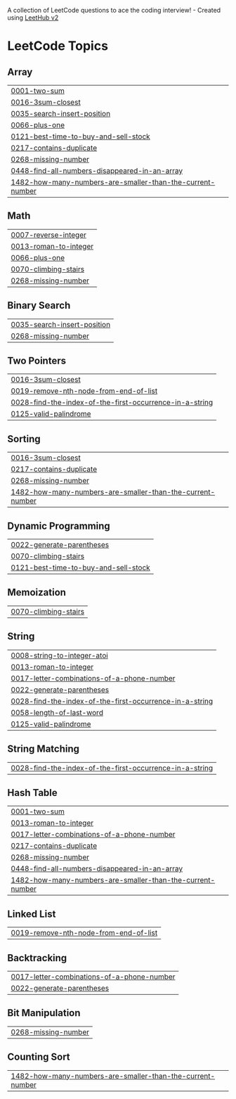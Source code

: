 A collection of LeetCode questions to ace the coding interview! - Created using [LeetHub v2](https://github.com/arunbhardwaj/LeetHub-2.0)
<!---LeetCode Topics Start-->
# LeetCode Topics
## Array
|  |
| ------- |
| [0001-two-sum](https://github.com/SaisatwikBiku/algorithms-and-data-structures/tree/master/0001-two-sum) |
| [0016-3sum-closest](https://github.com/SaisatwikBiku/algorithms-and-data-structures/tree/master/0016-3sum-closest) |
| [0035-search-insert-position](https://github.com/SaisatwikBiku/algorithms-and-data-structures/tree/master/0035-search-insert-position) |
| [0066-plus-one](https://github.com/SaisatwikBiku/algorithms-and-data-structures/tree/master/0066-plus-one) |
| [0121-best-time-to-buy-and-sell-stock](https://github.com/SaisatwikBiku/algorithms-and-data-structures/tree/master/0121-best-time-to-buy-and-sell-stock) |
| [0217-contains-duplicate](https://github.com/SaisatwikBiku/algorithms-and-data-structures/tree/master/0217-contains-duplicate) |
| [0268-missing-number](https://github.com/SaisatwikBiku/algorithms-and-data-structures/tree/master/0268-missing-number) |
| [0448-find-all-numbers-disappeared-in-an-array](https://github.com/SaisatwikBiku/algorithms-and-data-structures/tree/master/0448-find-all-numbers-disappeared-in-an-array) |
| [1482-how-many-numbers-are-smaller-than-the-current-number](https://github.com/SaisatwikBiku/algorithms-and-data-structures/tree/master/1482-how-many-numbers-are-smaller-than-the-current-number) |
## Math
|  |
| ------- |
| [0007-reverse-integer](https://github.com/SaisatwikBiku/algorithms-and-data-structures/tree/master/0007-reverse-integer) |
| [0013-roman-to-integer](https://github.com/SaisatwikBiku/algorithms-and-data-structures/tree/master/0013-roman-to-integer) |
| [0066-plus-one](https://github.com/SaisatwikBiku/algorithms-and-data-structures/tree/master/0066-plus-one) |
| [0070-climbing-stairs](https://github.com/SaisatwikBiku/algorithms-and-data-structures/tree/master/0070-climbing-stairs) |
| [0268-missing-number](https://github.com/SaisatwikBiku/algorithms-and-data-structures/tree/master/0268-missing-number) |
## Binary Search
|  |
| ------- |
| [0035-search-insert-position](https://github.com/SaisatwikBiku/algorithms-and-data-structures/tree/master/0035-search-insert-position) |
| [0268-missing-number](https://github.com/SaisatwikBiku/algorithms-and-data-structures/tree/master/0268-missing-number) |
## Two Pointers
|  |
| ------- |
| [0016-3sum-closest](https://github.com/SaisatwikBiku/algorithms-and-data-structures/tree/master/0016-3sum-closest) |
| [0019-remove-nth-node-from-end-of-list](https://github.com/SaisatwikBiku/algorithms-and-data-structures/tree/master/0019-remove-nth-node-from-end-of-list) |
| [0028-find-the-index-of-the-first-occurrence-in-a-string](https://github.com/SaisatwikBiku/algorithms-and-data-structures/tree/master/0028-find-the-index-of-the-first-occurrence-in-a-string) |
| [0125-valid-palindrome](https://github.com/SaisatwikBiku/algorithms-and-data-structures/tree/master/0125-valid-palindrome) |
## Sorting
|  |
| ------- |
| [0016-3sum-closest](https://github.com/SaisatwikBiku/algorithms-and-data-structures/tree/master/0016-3sum-closest) |
| [0217-contains-duplicate](https://github.com/SaisatwikBiku/algorithms-and-data-structures/tree/master/0217-contains-duplicate) |
| [0268-missing-number](https://github.com/SaisatwikBiku/algorithms-and-data-structures/tree/master/0268-missing-number) |
| [1482-how-many-numbers-are-smaller-than-the-current-number](https://github.com/SaisatwikBiku/algorithms-and-data-structures/tree/master/1482-how-many-numbers-are-smaller-than-the-current-number) |
## Dynamic Programming
|  |
| ------- |
| [0022-generate-parentheses](https://github.com/SaisatwikBiku/algorithms-and-data-structures/tree/master/0022-generate-parentheses) |
| [0070-climbing-stairs](https://github.com/SaisatwikBiku/algorithms-and-data-structures/tree/master/0070-climbing-stairs) |
| [0121-best-time-to-buy-and-sell-stock](https://github.com/SaisatwikBiku/algorithms-and-data-structures/tree/master/0121-best-time-to-buy-and-sell-stock) |
## Memoization
|  |
| ------- |
| [0070-climbing-stairs](https://github.com/SaisatwikBiku/algorithms-and-data-structures/tree/master/0070-climbing-stairs) |
## String
|  |
| ------- |
| [0008-string-to-integer-atoi](https://github.com/SaisatwikBiku/algorithms-and-data-structures/tree/master/0008-string-to-integer-atoi) |
| [0013-roman-to-integer](https://github.com/SaisatwikBiku/algorithms-and-data-structures/tree/master/0013-roman-to-integer) |
| [0017-letter-combinations-of-a-phone-number](https://github.com/SaisatwikBiku/algorithms-and-data-structures/tree/master/0017-letter-combinations-of-a-phone-number) |
| [0022-generate-parentheses](https://github.com/SaisatwikBiku/algorithms-and-data-structures/tree/master/0022-generate-parentheses) |
| [0028-find-the-index-of-the-first-occurrence-in-a-string](https://github.com/SaisatwikBiku/algorithms-and-data-structures/tree/master/0028-find-the-index-of-the-first-occurrence-in-a-string) |
| [0058-length-of-last-word](https://github.com/SaisatwikBiku/algorithms-and-data-structures/tree/master/0058-length-of-last-word) |
| [0125-valid-palindrome](https://github.com/SaisatwikBiku/algorithms-and-data-structures/tree/master/0125-valid-palindrome) |
## String Matching
|  |
| ------- |
| [0028-find-the-index-of-the-first-occurrence-in-a-string](https://github.com/SaisatwikBiku/algorithms-and-data-structures/tree/master/0028-find-the-index-of-the-first-occurrence-in-a-string) |
## Hash Table
|  |
| ------- |
| [0001-two-sum](https://github.com/SaisatwikBiku/algorithms-and-data-structures/tree/master/0001-two-sum) |
| [0013-roman-to-integer](https://github.com/SaisatwikBiku/algorithms-and-data-structures/tree/master/0013-roman-to-integer) |
| [0017-letter-combinations-of-a-phone-number](https://github.com/SaisatwikBiku/algorithms-and-data-structures/tree/master/0017-letter-combinations-of-a-phone-number) |
| [0217-contains-duplicate](https://github.com/SaisatwikBiku/algorithms-and-data-structures/tree/master/0217-contains-duplicate) |
| [0268-missing-number](https://github.com/SaisatwikBiku/algorithms-and-data-structures/tree/master/0268-missing-number) |
| [0448-find-all-numbers-disappeared-in-an-array](https://github.com/SaisatwikBiku/algorithms-and-data-structures/tree/master/0448-find-all-numbers-disappeared-in-an-array) |
| [1482-how-many-numbers-are-smaller-than-the-current-number](https://github.com/SaisatwikBiku/algorithms-and-data-structures/tree/master/1482-how-many-numbers-are-smaller-than-the-current-number) |
## Linked List
|  |
| ------- |
| [0019-remove-nth-node-from-end-of-list](https://github.com/SaisatwikBiku/algorithms-and-data-structures/tree/master/0019-remove-nth-node-from-end-of-list) |
## Backtracking
|  |
| ------- |
| [0017-letter-combinations-of-a-phone-number](https://github.com/SaisatwikBiku/algorithms-and-data-structures/tree/master/0017-letter-combinations-of-a-phone-number) |
| [0022-generate-parentheses](https://github.com/SaisatwikBiku/algorithms-and-data-structures/tree/master/0022-generate-parentheses) |
## Bit Manipulation
|  |
| ------- |
| [0268-missing-number](https://github.com/SaisatwikBiku/algorithms-and-data-structures/tree/master/0268-missing-number) |
## Counting Sort
|  |
| ------- |
| [1482-how-many-numbers-are-smaller-than-the-current-number](https://github.com/SaisatwikBiku/algorithms-and-data-structures/tree/master/1482-how-many-numbers-are-smaller-than-the-current-number) |
<!---LeetCode Topics End-->